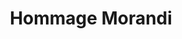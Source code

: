 ---
title: "Hommage Morandi"
slug: "hommage-morandi"
description: ""
type: "intern"
members:
    - name: "Hommage Morandi"
      direction: "Cross-Media Ontwerp"
      subdirection: "Photo Design"
      disk: "2e Schijf"
thumbnail:
    url: "thumb_Morandi.png"
    alt: ""
    height: 1
    width: 1
    text-color: "333333"
    background-color: "99a2a3"
media:
    - url: "detail1_BaesChloe_Morandi.png"
      type: "image"
      text: "Chloe Baes"
    - url: "detail2_VermeulenAmber_Morandi.png"
      type: "image"
      text: "Amber Vermeulen"
    - url: "detail3_CaretteLisa_Morandi.png"
      type: "image"
      text: "Lisa Carette"
    - url: "detail4_ElootShauny_Morandi.png"
      type: "image"
      text: "Shauny Eloot"
    - url: "detail5_ElootShauny_Morandi.png"
      type: "image"
      text: "Shauny Eloot"
    - url: "detail6_ElootShauny_Morandi.png"
      type: "image"
      text: "Shauny Eloot"
created: 20/01/2017
order: 15
---